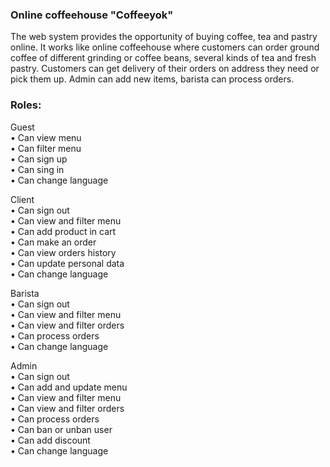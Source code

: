 ### **Online coffeehouse "Coffeeyok"**

The web system provides the opportunity of buying coffee, tea and pastry online. 
It works like online coffeehouse where customers can order ground coffee of 
different grinding or coffee beans, several kinds of tea and fresh pastry. 
Customers can get delivery of their orders on address they need or pick them up. 
Admin can add new items, barista can process orders.

### Roles:

Guest\
•	Can view menu\
•	Can filter menu\
•	Can sign up\
•	Can sing in\
•	Can change language

Client\
•	Can sign out\
•	Can view and filter menu\
•	Can add product in cart\
•	Can make an order\
•	Can view orders history\
•	Can update personal data\
•	Can change language

Barista\
•	Can sign out\
•	Can view and filter menu\
•	Can view and filter orders\
•	Can process orders\
•	Can change language

Admin\
•	Can sign out\
•	Can add and update menu\
•	Can view and filter menu\
•	Can view and filter orders\
•	Can process orders\
•	Can ban or unban user\
•	Can add discount\
•	Can change language